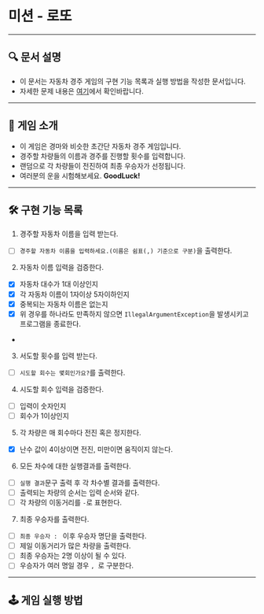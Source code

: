 # 미션 - 로또

---

## 🔍 문서 설명

- 이 문서는 자동차 경주 게임의 구현 기능 목록과 실행 방법을 작성한 문서입니다.
- 자세한 문제 내용은 [여기](https://github.com/jy016011/java-racingcar-6/blob/main/README.md)에서 확인바랍니다.

---

## 🚀 게임 소개

- 이 게임은 경마와 비슷한 초간단 자동차 경주 게임입니다.
- 경주할 차량들의 이름과 경주를 진행할 횟수를 입력합니다.
- 랜덤으로 각 차량들이 전진하여 최종 우승자가 선정됩니다.
- 여러분의 운을 시험해보세요. **GoodLuck!**

---

## 🛠 구현 기능 목록

1. 경주할 자동차 이름을 입력 받는다.

- [ ] `경주할 자동차 이름을 입력하세요.(이름은 쉼표(,) 기준으로 구분)`을 출력한다.

2. 자동차 이름 입력을 검증한다.

- [X] 자동차 대수가 1대 이상인지
- [X] 각 자동차 이름이 1자이상 5자이하인지
- [X] 중복되는 자동차 이름은 없는지
- [X] 위 경우를 하나라도 만족하지 않으면 `IllegalArgumentException`을 발생시키고 프로그램을 종료한다.
-

3. 서도할 횟수를 입력 받는다.

- [ ] `시도할 회수는 몇회인가요?`를 출력한다.

4. 시도할 회수 입력을 검증한다.

- [ ] 입력이 숫자인지
- [ ] 회수가 1이상인지

5. 각 차량은 매 회수마다 전진 혹은 정지한다.

- [X] 난수 값이 4이상이면 전진, 미만이면 움직이지 않는다.

6. 모든 차수에 대한 실행결과를 출력한다.

- [ ] `실행 결과`문구 출력 후 각 차수별 결과를 출력한다.
- [ ] 출력되는 차량의 순서는 입력 순서와 같다.
- [ ] 각 차량의 이동거리를 `-`로 표현한다.

7. 최종 우승자를 출력한다.

- [ ] `최종 우승자 : ` 이후 우승자 명단을 출력한다.
- [ ] 제일 이동거리가 많은 차량을 출력한다.
- [ ] 최종 우승자는 2명 이상이 될 수 있다.
- [ ] 우승자가 여러 명일 경우 `, `로 구분한다.

---

## 🕹 게임 실행 방법

